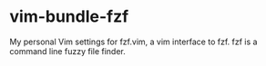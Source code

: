 # vim-bundle-fzf
My personal Vim settings for fzf.vim, a vim interface to fzf. fzf is a command line fuzzy file finder.
